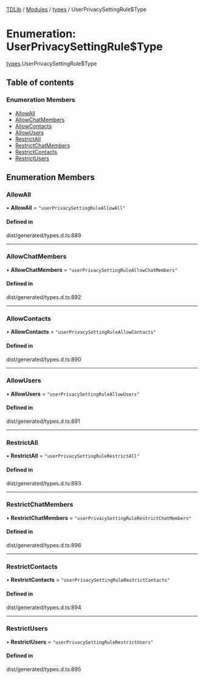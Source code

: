 [TDLib](../README.md) / [Modules](../modules.md) / [types](../modules/types.md) / UserPrivacySettingRule$Type

# Enumeration: UserPrivacySettingRule$Type

[types](../modules/types.md).UserPrivacySettingRule$Type

## Table of contents

### Enumeration Members

- [AllowAll](types.UserPrivacySettingRule_Type.md#allowall)
- [AllowChatMembers](types.UserPrivacySettingRule_Type.md#allowchatmembers)
- [AllowContacts](types.UserPrivacySettingRule_Type.md#allowcontacts)
- [AllowUsers](types.UserPrivacySettingRule_Type.md#allowusers)
- [RestrictAll](types.UserPrivacySettingRule_Type.md#restrictall)
- [RestrictChatMembers](types.UserPrivacySettingRule_Type.md#restrictchatmembers)
- [RestrictContacts](types.UserPrivacySettingRule_Type.md#restrictcontacts)
- [RestrictUsers](types.UserPrivacySettingRule_Type.md#restrictusers)

## Enumeration Members

### AllowAll

• **AllowAll** = ``"userPrivacySettingRuleAllowAll"``

#### Defined in

dist/generated/types.d.ts:889

___

### AllowChatMembers

• **AllowChatMembers** = ``"userPrivacySettingRuleAllowChatMembers"``

#### Defined in

dist/generated/types.d.ts:892

___

### AllowContacts

• **AllowContacts** = ``"userPrivacySettingRuleAllowContacts"``

#### Defined in

dist/generated/types.d.ts:890

___

### AllowUsers

• **AllowUsers** = ``"userPrivacySettingRuleAllowUsers"``

#### Defined in

dist/generated/types.d.ts:891

___

### RestrictAll

• **RestrictAll** = ``"userPrivacySettingRuleRestrictAll"``

#### Defined in

dist/generated/types.d.ts:893

___

### RestrictChatMembers

• **RestrictChatMembers** = ``"userPrivacySettingRuleRestrictChatMembers"``

#### Defined in

dist/generated/types.d.ts:896

___

### RestrictContacts

• **RestrictContacts** = ``"userPrivacySettingRuleRestrictContacts"``

#### Defined in

dist/generated/types.d.ts:894

___

### RestrictUsers

• **RestrictUsers** = ``"userPrivacySettingRuleRestrictUsers"``

#### Defined in

dist/generated/types.d.ts:895

